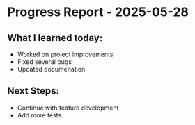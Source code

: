 # Progress Report - 2025-05-28
## What I learned today:
- Worked on project improvements
- Fixed several bugs
- Updated documenation

## Next Steps:
- Continue with feature development
- Add more tests
